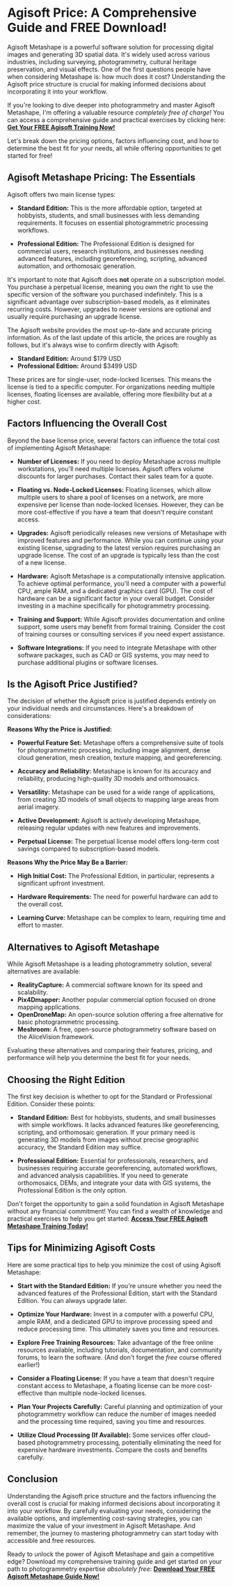 # Agisoft Price: A Comprehensive Guide and FREE Download!

Agisoft Metashape is a powerful software solution for processing digital images and generating 3D spatial data. It's widely used across various industries, including surveying, photogrammetry, cultural heritage preservation, and visual effects. One of the first questions people have when considering Metashape is: how much does it cost?  Understanding the Agisoft price structure is crucial for making informed decisions about incorporating it into your workflow.

If you're looking to dive deeper into photogrammetry and master Agisoft Metashape, I'm offering a valuable resource *completely free of charge*!  You can access a comprehensive guide and practical exercises by clicking here: [**Get Your FREE Agisoft Training Now!**](https://udemywork.com/agisoft-price)

Let's break down the pricing options, factors influencing cost, and how to determine the best fit for your needs, all while offering opportunities to get started for free!

## Agisoft Metashape Pricing: The Essentials

Agisoft offers two main license types:

*   **Standard Edition:** This is the more affordable option, targeted at hobbyists, students, and small businesses with less demanding requirements. It focuses on essential photogrammetric processing workflows.

*   **Professional Edition:** The Professional Edition is designed for commercial users, research institutions, and businesses needing advanced features, including georeferencing, scripting, advanced automation, and orthomosaic generation.

It's important to note that Agisoft does **not** operate on a subscription model.  You purchase a perpetual license, meaning you own the right to use the specific version of the software you purchased indefinitely.  This is a significant advantage over subscription-based models, as it eliminates recurring costs. However, upgrades to newer versions are optional and usually require purchasing an upgrade license.

The Agisoft website provides the most up-to-date and accurate pricing information. As of the last update of this article, the prices are roughly as follows, but it's always wise to confirm directly with Agisoft:

*   **Standard Edition:**  Around $179 USD
*   **Professional Edition:** Around $3499 USD

These prices are for single-user, node-locked licenses. This means the license is tied to a specific computer.  For organizations needing multiple licenses, floating licenses are available, offering more flexibility but at a higher cost.

## Factors Influencing the Overall Cost

Beyond the base license price, several factors can influence the total cost of implementing Agisoft Metashape:

*   **Number of Licenses:** If you need to deploy Metashape across multiple workstations, you'll need multiple licenses. Agisoft offers volume discounts for larger purchases. Contact their sales team for a quote.

*   **Floating vs. Node-Locked Licenses:**  Floating licenses, which allow multiple users to share a pool of licenses on a network, are more expensive per license than node-locked licenses. However, they can be more cost-effective if you have a team that doesn't require constant access.

*   **Upgrades:**  Agisoft periodically releases new versions of Metashape with improved features and performance.  While you can continue using your existing license, upgrading to the latest version requires purchasing an upgrade license. The cost of an upgrade is typically less than the cost of a new license.

*   **Hardware:** Agisoft Metashape is a computationally intensive application.  To achieve optimal performance, you'll need a computer with a powerful CPU, ample RAM, and a dedicated graphics card (GPU).  The cost of hardware can be a significant factor in your overall budget.  Consider investing in a machine specifically for photogrammetry processing.

*   **Training and Support:** While Agisoft provides documentation and online support, some users may benefit from formal training.  Consider the cost of training courses or consulting services if you need expert assistance.

*   **Software Integrations:** If you need to integrate Metashape with other software packages, such as CAD or GIS systems, you may need to purchase additional plugins or software licenses.

## Is the Agisoft Price Justified?

The decision of whether the Agisoft price is justified depends entirely on your individual needs and circumstances. Here's a breakdown of considerations:

**Reasons Why the Price is Justified:**

*   **Powerful Feature Set:** Metashape offers a comprehensive suite of tools for photogrammetric processing, including image alignment, dense cloud generation, mesh creation, texture mapping, and georeferencing.

*   **Accuracy and Reliability:** Metashape is known for its accuracy and reliability, producing high-quality 3D models and orthomosaics.

*   **Versatility:**  Metashape can be used for a wide range of applications, from creating 3D models of small objects to mapping large areas from aerial imagery.

*   **Active Development:**  Agisoft is actively developing Metashape, releasing regular updates with new features and improvements.

*   **Perpetual License:**  The perpetual license model offers long-term cost savings compared to subscription-based models.

**Reasons Why the Price May Be a Barrier:**

*   **High Initial Cost:**  The Professional Edition, in particular, represents a significant upfront investment.

*   **Hardware Requirements:** The need for powerful hardware can add to the overall cost.

*   **Learning Curve:**  Metashape can be complex to learn, requiring time and effort to master.

## Alternatives to Agisoft Metashape

While Agisoft Metashape is a leading photogrammetry solution, several alternatives are available:

*   **RealityCapture:** A commercial software known for its speed and scalability.
*   **Pix4Dmapper:** Another popular commercial option focused on drone mapping applications.
*   **OpenDroneMap:** An open-source solution offering a free alternative for basic photogrammetric processing.
*   **Meshroom:** A free, open-source photogrammetry software based on the AliceVision framework.

Evaluating these alternatives and comparing their features, pricing, and performance will help you determine the best fit for your needs.

## Choosing the Right Edition

The first key decision is whether to opt for the Standard or Professional Edition. Consider these points:

*   **Standard Edition:** Best for hobbyists, students, and small businesses with simple workflows. It lacks advanced features like georeferencing, scripting, and orthomosaic generation. If your primary need is generating 3D models from images without precise geographic accuracy, the Standard Edition may suffice.

*   **Professional Edition:** Essential for professionals, researchers, and businesses requiring accurate georeferencing, automated workflows, and advanced analysis capabilities. If you need to generate orthomosaics, DEMs, and integrate your data with GIS systems, the Professional Edition is the only option.

Don't forget the opportunity to gain a solid foundation in Agisoft Metashape without any financial commitment! You can find a wealth of knowledge and practical exercises to help you get started: [**Access Your FREE Agisoft Metashape Training Today!**](https://udemywork.com/agisoft-price)

## Tips for Minimizing Agisoft Costs

Here are some practical tips to help you minimize the cost of using Agisoft Metashape:

*   **Start with the Standard Edition:** If you're unsure whether you need the advanced features of the Professional Edition, start with the Standard Edition. You can always upgrade later.

*   **Optimize Your Hardware:** Invest in a computer with a powerful CPU, ample RAM, and a dedicated GPU to improve processing speed and reduce processing time. This ultimately saves you time and resources.

*   **Explore Free Training Resources:**  Take advantage of the free online resources available, including tutorials, documentation, and community forums, to learn the software.  (And don't forget the *free* course offered earlier!)

*   **Consider a Floating License:** If you have a team that doesn't require constant access to Metashape, a floating license can be more cost-effective than multiple node-locked licenses.

*   **Plan Your Projects Carefully:**  Careful planning and optimization of your photogrammetry workflow can reduce the number of images needed and the processing time required, saving you time and resources.

*   **Utilize Cloud Processing (If Available):** Some services offer cloud-based photogrammetry processing, potentially eliminating the need for expensive hardware investments.  Compare the costs and benefits carefully.

## Conclusion

Understanding the Agisoft price structure and the factors influencing the overall cost is crucial for making informed decisions about incorporating it into your workflow. By carefully evaluating your needs, considering the available options, and implementing cost-saving strategies, you can maximize the value of your investment in Agisoft Metashape. And remember, the journey to mastering photogrammetry can start today with accessible and free resources.

Ready to unlock the power of Agisoft Metashape and gain a competitive edge?  Download my comprehensive training guide and get started on your path to photogrammetry expertise *absolutely free*: [**Download Your FREE Agisoft Metashape Guide Now!**](https://udemywork.com/agisoft-price)
